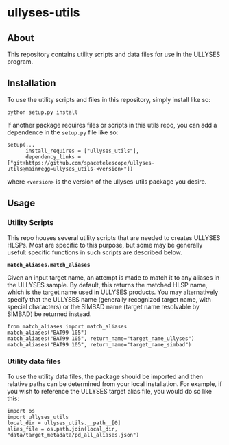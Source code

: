 # ullyses-utils

## About

This repository contains utility scripts and data files for use in the ULLYSES program.

## Installation

To use the utility scripts and files in this repository, simply install like so:
```
python setup.py install
```

If another package requires files or scripts in this utils repo, you can add a dependence in the `setup.py` file like so:
```
setup(...
      install_requires = ["ullyses_utils"],
      dependency_links = ["git+https://github.com/spacetelescope/ullyses-utils@main#egg=ullyses_utils-<version>"])
```
where `<version>` is the version of the ullyses-utils package you desire.

## Usage

### Utility Scripts
This repo houses several utility scripts that are needed to creates ULLYSES HLSPs. Most are specific to this purpose, but some may be generally useful: specific functions in such scripts are described below.

**`match_aliases.match_aliases`**

Given an input target name, an attempt is made to match it to any aliases in the ULLYSES sample.
By default, this returns the matched HLSP name, which is the target name used in ULLYSES products. You may alternatively specify that the ULLYSES name (generally recognized target name, with special characters) or the SIMBAD name (target name resolvable by SIMBAD) be returned instead.

```
from match_aliases import match_aliases
match_aliases("BAT99 105")
match_aliases("BAT99 105", return_name="target_name_ullyses")
match_aliases("BAT99 105", return_name="target_name_simbad")
```

### Utility data files

To use the utility data files, the package should be imported and then relative paths can be determined from your local installation.
For example, if you wish to reference the ULLYSES target alias file, you would do so like this:
```
import os
import ullyses_utils
local_dir = ullyses_utils.__path__[0]
alias_file = os.path.join(local_dir, "data/target_metadata/pd_all_aliases.json")
```
